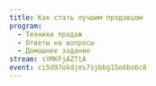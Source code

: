 ```yaml
---
title: Как стать лучшим продавцом
program:
  - Техники продаж
  - Ответы на вопросы
  - Домашнее задание
stream: sYMKFjAZTtA
event: ci5d97okdjms7sjbbg15o6bo6c8
---
```

